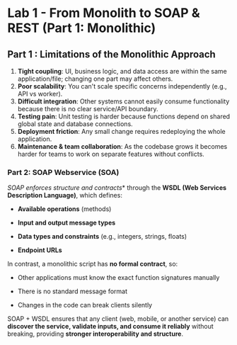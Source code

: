 # Lab 1 - From Monolith to SOAP & REST (Part 1: Monolithic)

## Part 1 : Limitations of the Monolithic Approach
1. **Tight coupling**: UI, business logic, and data access are within the same application/file; changing one part may affect others.
2. **Poor scalability**: You can't scale specific concerns independently (e.g., API vs worker).
3. **Difficult integration**: Other systems cannot easily consume functionality because there is no clear service/API boundary.
4. **Testing pain**: Unit testing is harder because functions depend on shared global state and database connections.
5. **Deployment friction**: Any small change requires redeploying the whole application.
6. **Maintenance & team collaboration**: As the codebase grows it becomes harder for teams to work on separate features without conflicts.

### Part 2: SOAP Webservice (SOA)

*SOAP enforces structure and contracts** through the **WSDL (Web Services Description Language)**, which defines:

*   **Available operations** (methods)
    
*   **Input and output message types**
    
*   **Data types and constraints** (e.g., integers, strings, floats)
    
*   **Endpoint URLs**
    

In contrast, a monolithic script has **no formal contract**, so:

*   Other applications must know the exact function signatures manually
    
*   There is no standard message format
    
*   Changes in the code can break clients silently
    

SOAP + WSDL ensures that any client (web, mobile, or another service) can **discover the service, validate inputs, and consume it reliably** without breaking, providing **stronger interoperability and structure**.